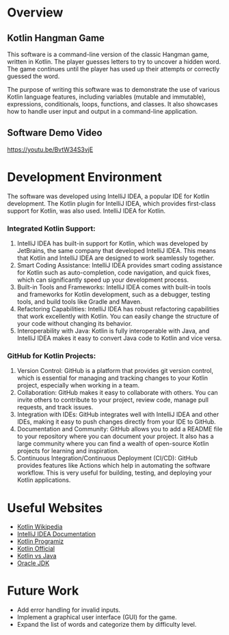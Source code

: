﻿# Overview
## Kotlin Hangman Game
This software is a command-line version of the classic Hangman game, written in Kotlin. The player guesses letters to try to uncover a hidden word. The game continues until the player has used up their attempts or correctly guessed the word.

The purpose of writing this software was to demonstrate the use of various Kotlin language features, including variables (mutable and immutable), expressions, conditionals, loops, functions, and classes. It also showcases how to handle user input and output in a command-line application.

## Software Demo Video
https://youtu.be/BvtW34S3vjE

# Development Environment
The software was developed using IntelliJ IDEA, a popular IDE for Kotlin development. The Kotlin plugin for IntelliJ IDEA, which provides first-class support for Kotlin, was also used.
IntelliJ IDEA for Kotlin.

### Integrated Kotlin Support: 
1. IntelliJ IDEA has built-in support for Kotlin, which was developed by JetBrains, the same company that developed IntelliJ IDEA. This means that Kotlin and IntelliJ IDEA are designed to work seamlessly together.
2. Smart Coding Assistance: IntelliJ IDEA provides smart coding assistance for Kotlin such as auto-completion, code navigation, and quick fixes, which can significantly speed up your development process. 
3. Built-in Tools and Frameworks: IntelliJ IDEA comes with built-in tools and frameworks for Kotlin development, such as a debugger, testing tools, and build tools like Gradle and Maven. 
4. Refactoring Capabilities: IntelliJ IDEA has robust refactoring capabilities that work excellently with Kotlin. You can easily change the structure of your code without changing its behavior. 
5. Interoperability with Java: Kotlin is fully interoperable with Java, and IntelliJ IDEA makes it easy to convert Java code to Kotlin and vice versa.

### GitHub for Kotlin Projects:

1. Version Control: GitHub is a platform that provides git version control, which is essential for managing and tracking changes to your Kotlin project, especially when working in a team. 
2. Collaboration: GitHub makes it easy to collaborate with others. You can invite others to contribute to your project, review code, manage pull requests, and track issues. 
3. Integration with IDEs: GitHub integrates well with IntelliJ IDEA and other IDEs, making it easy to push changes directly from your IDE to GitHub. 
4. Documentation and Community: GitHub allows you to add a README file to your repository where you can document your project. It also has a large community where you can find a wealth of open-source Kotlin projects for learning and inspiration. 
5. Continuous Integration/Continuous Deployment (CI/CD): GitHub provides features like Actions which help in automating the software workflow. This is very useful for building, testing, and deploying your Kotlin applications. 

# Useful Websites
 - [Kotlin Wikipedia](https://en.wikipedia.org/wiki/Kotlin_(programming_language))
 - [IntelliJ IDEA Documentation](https://www.jetbrains.com/idea/?var=1)
 - [Kotlin Programiz](https://www.programiz.com/kotlin-programming)
 - [Kotlin Official](https://kotlinlang.org/)
 - [Kotlin vs Java](https://kotlinlang.org/docs/comparison-to-java.html)
 - [Oracle JDK](https://www.oracle.com/java/technologies/downloads/)

# Future Work
 - Add error handling for invalid inputs.
 - Implement a graphical user interface (GUI) for the game.
 - Expand the list of words and categorize them by difficulty level.